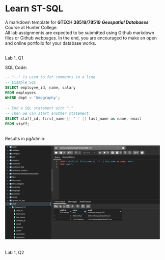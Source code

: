 # Learn ST-SQL
 
A markdown template for __GTECH 38519/78519__ ***Geospatial Databases*** Course at Hunter College. <br>
All lab assignments are expected to be submitted using Github markdown files or Github webpages. In the end, you are encouraged to make an open and online portfolio for your database works.<br>

<br> Lab 1, Q1 <br>

SQL Code: <br>

```sql
-- "--" is used to for comments in a line.
-- Example SQL
SELECT employee_id, name, salary 
FROM employees
WHERE dept = 'Geography';

-- End a SQL statement with ":"
-- Then we can start another statement
SELECT staff_id, first_name || ' ' || last_name as name, email
FROM staff;
```
<br>Results in pgAdmin:<br>

![Lab 1, Q1 Result A](img/lab1_q2_a.png)

<br> Lab 1, Q2 <br>